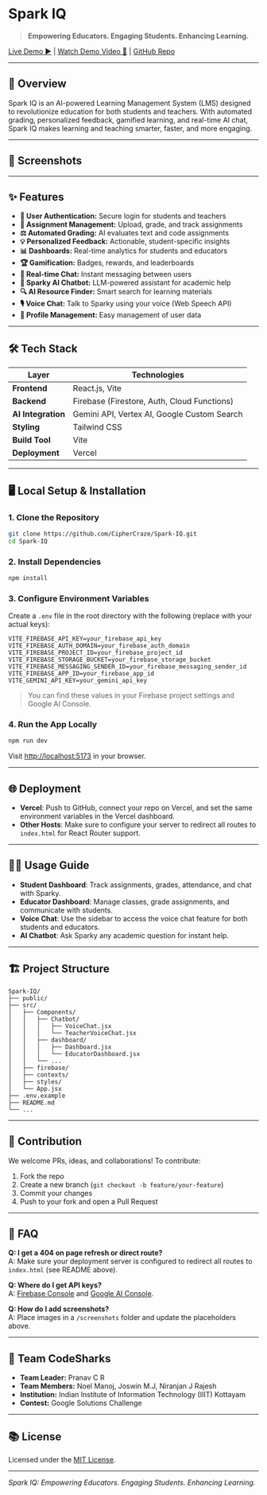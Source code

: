 # Spark IQ

> **Empowering Educators. Engaging Students. Enhancing Learning.**

[Live Demo ▶️](https://spark-iq1.vercel.app/) | [Watch Demo Video 🎥](https://youtu.be/smi-9N_w-5I?si=OeB-ICf-35HRBv8O) | [GitHub Repo](https://github.com/CipherCraze/Spark-IQ)

---

## 🚀 Overview

Spark IQ is an AI-powered Learning Management System (LMS) designed to revolutionize education for both students and teachers. With automated grading, personalized feedback, gamified learning, and real-time AI chat, Spark IQ makes learning and teaching smarter, faster, and more engaging.

---

## 📸 Screenshots

<!--
Add screenshots/gifs here. Example:
![Dashboard Screenshot](screenshots/dashboard.png)
![Voice Chat Feature](screenshots/voicechat.gif)
-->

---

## ✨ Features

- **🔐 User Authentication:** Secure login for students and teachers
- **📄 Assignment Management:** Upload, grade, and track assignments
- **⚖️ Automated Grading:** AI evaluates text and code assignments
- **💡 Personalized Feedback:** Actionable, student-specific insights
- **📊 Dashboards:** Real-time analytics for students and educators
- **🏆 Gamification:** Badges, rewards, and leaderboards
- **💬 Real-time Chat:** Instant messaging between users
- **🤖 Sparky AI Chatbot:** LLM-powered assistant for academic help
- **🔍 AI Resource Finder:** Smart search for learning materials
- **🎙️ Voice Chat:** Talk to Sparky using your voice (Web Speech API)
- **💼 Profile Management:** Easy management of user data

---

## 🛠️ Tech Stack

| Layer              | Technologies                                |
| ------------------ | ------------------------------------------- |
| **Frontend**       | React.js, Vite                              |
| **Backend**        | Firebase (Firestore, Auth, Cloud Functions) |
| **AI Integration** | Gemini API, Vertex AI, Google Custom Search |
| **Styling**        | Tailwind CSS                                |
| **Build Tool**     | Vite                                        |
| **Deployment**     | Vercel                                      |

---

## 🖥️ Local Setup & Installation

### 1. **Clone the Repository**

```bash
git clone https://github.com/CipherCraze/Spark-IQ.git
cd Spark-IQ
```

### 2. **Install Dependencies**

```bash
npm install
```

### 3. **Configure Environment Variables**

Create a `.env` file in the root directory with the following (replace with your actual keys):

```env
VITE_FIREBASE_API_KEY=your_firebase_api_key
VITE_FIREBASE_AUTH_DOMAIN=your_firebase_auth_domain
VITE_FIREBASE_PROJECT_ID=your_firebase_project_id
VITE_FIREBASE_STORAGE_BUCKET=your_firebase_storage_bucket
VITE_FIREBASE_MESSAGING_SENDER_ID=your_firebase_messaging_sender_id
VITE_FIREBASE_APP_ID=your_firebase_app_id
VITE_GEMINI_API_KEY=your_gemini_api_key
```

> You can find these values in your Firebase project settings and Google AI Console.

### 4. **Run the App Locally**

```bash
npm run dev
```

Visit [http://localhost:5173](http://localhost:5173) in your browser.

---

## 🌐 Deployment

- **Vercel**: Push to GitHub, connect your repo on Vercel, and set the same environment variables in the Vercel dashboard.
- **Other Hosts**: Make sure to configure your server to redirect all routes to `index.html` for React Router support.

---

## 🧑‍💻 Usage Guide

- **Student Dashboard**: Track assignments, grades, attendance, and chat with Sparky.
- **Educator Dashboard**: Manage classes, grade assignments, and communicate with students.
- **Voice Chat**: Use the sidebar to access the voice chat feature for both students and educators.
- **AI Chatbot**: Ask Sparky any academic question for instant help.

---

## 🏗️ Project Structure

```
Spark-IQ/
├── public/
├── src/
│   ├── Components/
│   │   ├── Chatbot/
│   │   │   ├── VoiceChat.jsx
│   │   │   └── TeacherVoiceChat.jsx
│   │   ├── dashboard/
│   │   │   ├── Dashboard.jsx
│   │   │   └── EducatorDashboard.jsx
│   │   └── ...
│   ├── firebase/
│   ├── contexts/
│   ├── styles/
│   └── App.jsx
├── .env.example
├── README.md
└── ...
```

---

## 🧩 Contribution

We welcome PRs, ideas, and collaborations! To contribute:

1. Fork the repo
2. Create a new branch (`git checkout -b feature/your-feature`)
3. Commit your changes
4. Push to your fork and open a Pull Request

---

## 🙋 FAQ

**Q: I get a 404 on page refresh or direct route?**  
A: Make sure your deployment server is configured to redirect all routes to `index.html` (see README above).

**Q: Where do I get API keys?**  
A: [Firebase Console](https://console.firebase.google.com/) and [Google AI Console](https://makersuite.google.com/app/apikey).

**Q: How do I add screenshots?**  
A: Place images in a `/screenshots` folder and update the placeholders above.

---

## 👥 Team CodeSharks

- **Team Leader:** Pranav C R
- **Team Members:** Noel Manoj, Joswin M.J, Niranjan J Rajesh
- **Institution:** Indian Institute of Information Technology (IIIT) Kottayam
- **Contest:** Google Solutions Challenge

---

## 📚 License

Licensed under the [MIT License](LICENSE).

---

_Spark IQ: Empowering Educators. Engaging Students. Enhancing Learning._
